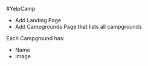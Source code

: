 #YelpCamp

*   Add Landing Page
*   Add Campgrounds Page that lists all campgrounds

Each Campground has:
*   Name
*   Image